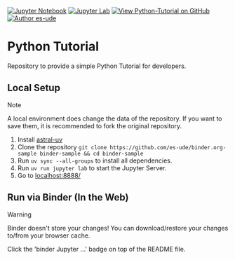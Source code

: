 [![Jupyter Notebook](https://img.shields.io/badge/binder-Jupyter%20Notebook-blue.svg)](https://mybinder.org/v2/gh/es-ude/Python-Tutorial/main?urlpath=/tree/tutorial.ipynb) [![Jupyter Lab](https://img.shields.io/badge/binder-Juypter%20Lab-blue.svg)](https://mybinder.org/v2/gh/es-ude/Python-Tutorial/main?urlpath=/tree/lab/tutorial.ipynb) [![View Python-Tutorial on GitHub](https://img.shields.io/github/stars/es-ude/Python-Tutorial?color=232323&label=Python-Tutorial&logo=github&labelColor=232323)](https://github.com/es-ude/Python-Tutorial) [![Author es-ude](https://img.shields.io/badge/es-ude-b820f9?labelColor=b820f9&logo=githubsponsors&logoColor=fff)](https://github.com/es-ude)

# Python Tutorial

Repository to provide a simple Python Tutorial for developers.

## Local Setup

> [!NOTE]
> A local environment does change the data of the repository.
> If you want to save them, it is recommended to fork the original repository.

1. Install [astral-uv](https://docs.astral.sh/uv/getting-started/installation/)
2. Clone the repository `git clone https://github.com/es-ude/binder.org-sample binder-sample && cd binder-sample`
3. Run `uv sync --all-groups` to install all dependencies.
4. Run `uv run jupyter lab` to start the Jupyter Server.
5. Go to [localhost:8888/](http://localhost:8888/)

## Run via Binder (In the Web)

> [!WARNING]
> Binder doesn't store your changes!
> You can download/restore your changes to/from your browser cache.

Click the 'binder Jupyter ...' badge on top of the README file.
